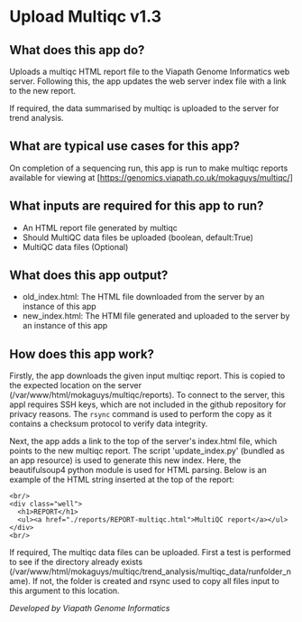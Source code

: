 # Upload Multiqc v1.3

## What does this app do?
Uploads a multiqc HTML report file to the Viapath Genome Informatics web server.
Following this, the app updates the web server index file with a link to the new report.

If required, the data summarised by multiqc is uploaded to the server for trend analysis.

## What are typical use cases for this app?
On completion of a sequencing run, this app is run to make multiqc reports available for viewing at [https://genomics.viapath.co.uk/mokaguys/multiqc/]

## What inputs are required for this app to run?
* An HTML report file generated by multiqc 
* Should MultiQC data files be uploaded (boolean, default:True)
* MultiQC data files (Optional)


## What does this app output?
- old_index.html: The HTML file downloaded from the server by an instance of this app
- new_index.html: The HTMl file generated and uploaded to the server by an instance of this app

## How does this app work?
Firstly, the app downloads the given input multiqc report. This is copied to the expected location on the server (/var/www/html/mokaguys/multiqc/reports). To connect to the server, this appl requires SSH keys, which are not included in the github repository for privacy reasons. The `rsync` command is used to perform the copy as it contains a checksum protocol to verify data integrity.

Next, the app adds a link to the top of the server's index.html file, which points to the new multiqc report. The script 'update_index.py' (bundled as an app resource) is used to generate this new index. Here, the beautifulsoup4 python module is used for HTML parsing. Below is an example of the HTML string inserted at the top of the report:
```
<br/>
<div class="well">
  <h1>REPORT</h1>
  <ul><a href="./reports/REPORT-multiqc.html">MultiQC report</a></ul>
</div>
<br/>
``` 

If required, The multiqc data files can be uploaded.
First a test is performed to see if the directory already exists (/var/www/html/mokaguys/multiqc/trend_analysis/multiqc_data/runfolder_name).
If not, the folder is created and rsync used to copy all files input to this argument to this location.

*Developed by Viapath Genome Informatics*
